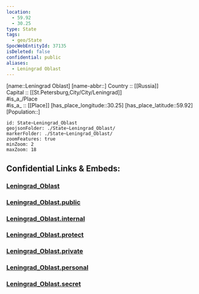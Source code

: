 ```yaml
---
location:
  - 59.92
  - 30.25
type: State
tags:
  - geo/State
SpocWebEntityId: 37135
isDeleted: false
confidential: public
aliases:
  - Leningrad Oblast
---
```

[name::Leningrad Oblast] 
[name-abbr::] 
Country :: [[Russia]]  
Capital :: [[St.Petersburg,City/City/Leningrad]]  
#is_a_/Place  
#is_a_ :: [[Place]] 
[has_place_longitude::30.25] 
[has_place_latitude::59.92] 
[Population::] 



```leaflet
id: State~Leningrad_Oblast
geojsonFolder: ./State~Leningrad_Oblast/
markerFolder: ./State~Leningrad_Oblast/
zoomFeatures: true 
minZoom: 2 
maxZoom: 18
```


## Confidential Links & Embeds: 

### [Leningrad_Oblast](/_Standards/Earth/Continent/Europe/Europe~East/Russia/Russia~NorthWest/Leningrad_Oblast.md) 

### [Leningrad_Oblast.public](/_public/Earth/Continent/Europe/Europe~East/Russia/Russia~NorthWest/Leningrad_Oblast.public.md) 

### [Leningrad_Oblast.internal](/_internal/Earth/Continent/Europe/Europe~East/Russia/Russia~NorthWest/Leningrad_Oblast.internal.md) 

### [Leningrad_Oblast.protect](/_protect/Earth/Continent/Europe/Europe~East/Russia/Russia~NorthWest/Leningrad_Oblast.protect.md) 

### [Leningrad_Oblast.private](/_private/Earth/Continent/Europe/Europe~East/Russia/Russia~NorthWest/Leningrad_Oblast.private.md) 

### [Leningrad_Oblast.personal](/_personal/Earth/Continent/Europe/Europe~East/Russia/Russia~NorthWest/Leningrad_Oblast.personal.md) 

### [Leningrad_Oblast.secret](/_secret/Earth/Continent/Europe/Europe~East/Russia/Russia~NorthWest/Leningrad_Oblast.secret.md)

